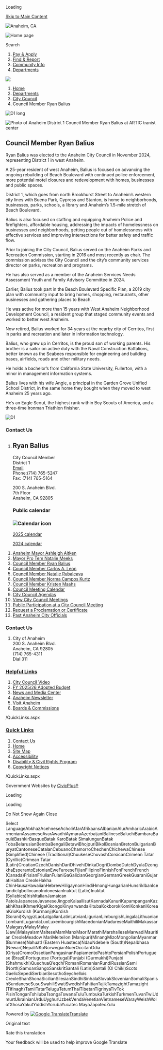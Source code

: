Loading

[Skip to Main Content](https://www.anaheim.net/3522/Council-Member-Ryan-Balius/)

![Anaheim, CA](https://www.anaheim.net/ImageRepository/Document?documentID=41690)

![Home page](https://www.anaheim.net/ImageRepository/Document?documentID=41692)

Search

1. [Pay &amp; Apply](https://www.anaheim.net/6162/Pay-Apply)
2. [Find &amp; Report](https://www.anaheim.net/6158/Find-Report)
3. [Community Info](https://www.anaheim.net/6161/Community-Info)
4. [Departments](https://www.anaheim.net/148/Departments)

<!--THE END-->

![](https://www.anaheim.net/ImageRepository/Document?documentID=41693)

1. [Home](https://www.anaheim.net)
2. [Departments](https://www.anaheim.net/148/Departments)
3. [City Council](https://www.anaheim.net/173/City-Council)
4. Council Member Ryan Balius

![D1 long](https://www.anaheim.net/ImageRepository/Document?documentID=26694 "D1 long")

![Photo of Anaheim District 1 Council Member Ryan Balius at ARTIC tranist center](https://www.anaheim.net/ImageRepository/Document?documentID=57980 "Photo of Anaheim District 1 Council Member Ryan Balius at ARTIC tranist center")

## Council Member Ryan Balius

Ryan Balius was elected to the Anaheim City Council in November 2024, representing District 1 in west Anaheim. 

A 25-year resident of west Anaheim, Balius is focused on advancing the ongoing rebuilding of Beach Boulevard with continued police enforcement, more potential motel closures and redevelopment with homes, businesses and public spaces.

District 1, which goes from north Brookhurst Street to Anaheim’s western city lines with Buena Park, Cypress and Stanton, is home to neighborhoods, businesses, parks, schools, a library and Anaheim’s 1.5-mile stretch of Beach Boulevard.

Balius is also focused on staffing and equipping Anaheim Police and firefighters, affordable housing, addressing the impacts of homelessness on businesses and neighborhoods, getting people out of homelessness with effective services and improving intersections for better safety and traffic flow.

Prior to joining the City Council, Balius served on the Anaheim Parks and Recreation Commission, starting in 2016 and most recently as chair. The commission advises the City Council and the city’s community services director on parks, recreation and programs.

He has also served as a member of the Anaheim Services Needs Assessment Youth and Family Advisory Committee in 2024. 

Earlier, Balius took part in the Beach Boulevard Specific Plan, a 2019 city plan with community input to bring homes, shopping, restaurants, other businesses and gathering places to Beach.

He was active for more than 15 years with West Anaheim Neighborhood Development Council, a resident group that staged community events and worked to better west Anaheim.

Now retired, Balius worked for 34 years at the nearby city of Cerritos, first in parks and recreation and later in information technology.

Balius, who grew up in Cerritos, is the proud son of working parents. His brother is a sailor on active duty with the Naval Construction Battalions, better known as the Seabees responsible for engineering and building bases, airfields, roads and other military needs.

He holds a bachelor’s from California State University, Fullerton, with a minor in management information systems.

Balius lives with his wife Angie, a principal in the Garden Grove Unified School District, in the same home they bought when they moved to west Anaheim 25 years ago.

He’s an Eagle Scout, the highest rank within Boy Scouts of America, and a three-time Ironman Triathlon finisher.

![D1](https://www.anaheim.net/ImageRepository/Document?documentID=24007 "D1")

### Contact Us

1. ## **Ryan Balius**
   
   City Council Member  
   District 1  
   [Email](mailto:rbalius@anaheim.net)  
   Phone:(714) 765-5247  
   Fax: (714) 765-5164 
   
   200 S. Anaheim Blvd.  
   7th Floor  
   Anaheim, CA 92805
   
   ### Public calendar
   
   ### ![Calendar icon](https://www.anaheim.net/ImageRepository/Document?documentId=53410)
   
   [2025 calendar](https://www.anaheim.net/DocumentCenter/View/59156/Ryan-Balius-Calendar)
   
   [2024 calendar](https://www.anaheim.net/DocumentCenter/View/59149/Ryan-Balius-Calendar)

<!--THE END-->

01. [Anaheim Mayor Ashleigh Aitken](https://www.anaheim.net/5174/Anaheim-Mayor-Ashleigh-Aitken)
02. [Mayor Pro Tem Natalie Meeks](https://www.anaheim.net/5175/Mayor-Pro-Tem-Natalie-Meeks)
03. [Council Member Ryan Balius](https://www.anaheim.net/3522/Council-Member-Ryan-Balius)
04. [Council Member Carlos A. Leon](https://www.anaheim.net/2314/Council-Member-Carlos-A-Leon)
05. [Council Member Natalie Rubalcava](https://www.anaheim.net/3523/Council-Member-Natalie-Rubalcava)
06. [Council Member Norma Campos Kurtz](https://www.anaheim.net/3524/Council-Member-Norma-Campos-Kurtz)
07. [Council Member Kristen Maahs](https://www.anaheim.net/3521/Council-Member-Kristen-Maahs)
08. [Council Meeting Calendar](https://www.anaheim.net/DocumentCenter/View/57596/2025-City-Council-Meeting-Calendar)
09. [City Council Agendas](https://local.anaheim.net/docs_agend/questys_pub)
10. [View City Council Meetings](https://www.anaheim.net/2142/View-City-Council-Meetings)
11. [Public Participation at a City Council Meeting](https://www.anaheim.net/344/Public-Participation-at-a-City-Council-M)
12. [Request a Proclamation or Certificate](https://www.anaheim.net/FormCenter/City-Administration-10/Request-a-Proclamation-or-Certificate-125)
13. [Past Anaheim City Officials](https://www.anaheim.net/332/Past-Anaheim-City-Officials)

<!--THE END-->

### Contact Us

1. City of Anaheim  
   200 S. Anaheim Blvd.  
   Anaheim, CA 92805  
   (714) 765-4311  
   Dial 311

### [Helpful Links](https://www.anaheim.net/QuickLinks.aspx?CID=374)

1. [City Council Video](https://www.anaheim.net/2142/Council-Meeting-Video)
2. [FY 2025/26 Adopted Budget](https://anaheim.net/Archive.aspx?AMID=38&Type=Recent)
3. [News and Media Center](https://www.anaheim.net/1737/News-Media-Center)
4. [Anaheim Newsletter](https://www.anaheim.net/1725/Anaheim-Newsletter)
5. [Visit Anaheim](https://visitanaheim.org)
6. [Boards &amp; Commissions](https://www.anaheim.net/176/Boards-Commissions)

/QuickLinks.aspx

### [Quick Links](https://www.anaheim.net/QuickLinks.aspx?CID=242)

1. [Contact Us](https://www.anaheim.net/directory.aspx)
2. [Home](https://www.anaheim.net)
3. [Site Map](https://www.anaheim.net/sitemap)
4. [Accessibility](https://www.anaheim.net/Accessibility)
5. [Disability &amp; Civil Rights Program](https://www.anaheim.net/1740/Disability-Civil-Rights-Program)
6. [Copyright Notices](https://www.anaheim.net/site/copyright)

/QuickLinks.aspx

Government Websites by [CivicPlus®](https://connect.civicplus.com/referral)

Loading

Loading

Do Not Show Again Close

Select LanguageAbkhazAcehneseAcholiAfarAfrikaansAlbanianAlurAmharicArabicArmenianAssameseAvarAwadhiAymaraAzerbaijaniBalineseBaluchiBambaraBaouléBashkirBasqueBatak KaroBatak SimalungunBatak TobaBelarusianBembaBengaliBetawiBhojpuriBikolBosnianBretonBulgarianBuryatCantoneseCatalanCebuanoChamorroChechenChichewaChinese (Simplified)Chinese (Traditional)ChuukeseChuvashCorsicanCrimean Tatar (Cyrillic)Crimean Tatar (Latin)CroatianCzechDanishDariDhivehiDinkaDogriDombeDutchDyulaDzongkhaEsperantoEstonianEweFaroeseFijianFilipinoFinnishFonFrenchFrench (Canada)FrisianFriulianFulaniGaGalicianGeorgianGermanGreekGuaraniGujaratiHaitian CreoleHakha ChinHausaHawaiianHebrewHiligaynonHindiHmongHungarianHunsrikIbanIcelandicIgboIlocanoIndonesianInuktut (Latin)Inuktut (Syllabics)IrishItalianJamaican PatoisJapaneseJavaneseJingpoKalaallisutKannadaKanuriKapampanganKazakhKhasiKhmerKigaKikongoKinyarwandaKitubaKokborokKomiKonkaniKoreanKrioKurdish (Kurmanji)Kurdish (Sorani)KyrgyzLaoLatgalianLatinLatvianLigurianLimburgishLingalaLithuanianLombardLugandaLuoLuxembourgishMacedonianMadureseMaithiliMakassarMalagasyMalayMalay (Jawi)MalayalamMalteseMamManxMaoriMarathiMarshalleseMarwadiMauritian CreoleMeadow MariMeiteilon (Manipuri)MinangMizoMongolianMyanmar (Burmese)Nahuatl (Eastern Huasteca)NdauNdebele (South)Nepalbhasa (Newari)NepaliNKoNorwegianNuerOccitanOdia (Oriya)OromoOssetianPangasinanPapiamentoPashtoPersianPolishPortuguese (Brazil)Portuguese (Portugal)Punjabi (Gurmukhi)Punjabi (Shahmukhi)QuechuaQʼeqchiʼRomaniRomanianRundiRussianSami (North)SamoanSangoSanskritSantali (Latin)Santali (Ol Chiki)Scots GaelicSepediSerbianSesothoSeychellois CreoleShanShonaSicilianSilesianSindhiSinhalaSlovakSlovenianSomaliSpanishSundaneseSusuSwahiliSwatiSwedishTahitianTajikTamazightTamazight (Tifinagh)TamilTatarTeluguTetumThaiTibetanTigrinyaTivTok PisinTonganTshilubaTsongaTswanaTuluTumbukaTurkishTurkmenTuvanTwiUdmurtUkrainianUrduUyghurUzbekVendaVenetianVietnameseWarayWelshWolofXhosaYakutYiddishYorubaYucatec MayaZapotecZulu

Powered by [![Google Translate](https://www.gstatic.com/images/branding/googlelogo/1x/googlelogo_color_42x16dp.png)Translate](https://translate.google.com)

Original text

Rate this translation

Your feedback will be used to help improve Google Translate